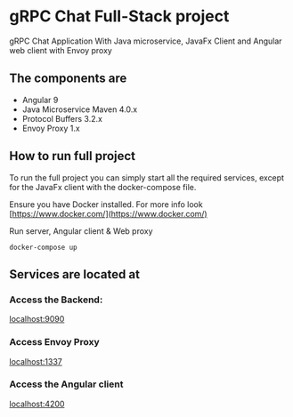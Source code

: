 # gRPC Chat Full-Stack project

gRPC Chat Application With Java microservice, JavaFx Client and Angular web client with Envoy proxy

## The components are

- Angular 9
- Java Microservice Maven 4.0.x
- Protocol Buffers 3.2.x
- Envoy Proxy 1.x

## How to run full project

To run the full project you can simply start all the required services, except for the JavaFx client with the docker-compose file.

Ensure you have Docker installed. For more info look [https://www.docker.com/](https://www.docker.com/)

Run server, Angular client & Web proxy

```
docker-compose up
```

## Services are located at

### Access the Backend:

[localhost:9090](http://localhost:9090/)

### Access Envoy Proxy

[localhost:1337](http://localhost:1337/)

### Access the Angular client

[localhost:4200](http://localhost:4200/)
